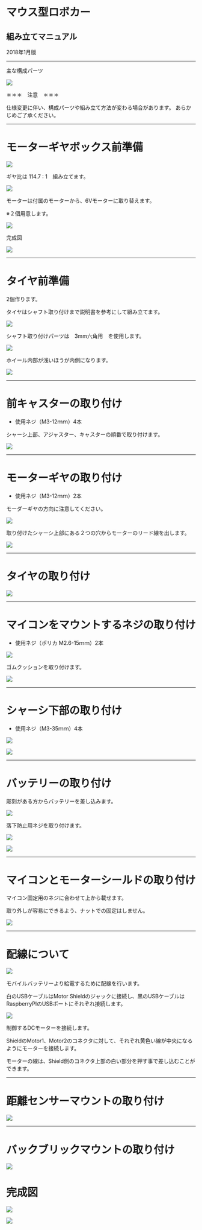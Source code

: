 # マウス型ロボカー

## 組み立てマニュアル

2018年1月版

<hr>

主な構成パーツ

![](./img/b1.png)

＊＊＊　注意　＊＊＊

仕様変更に伴い、構成パーツや組み立て方法が変わる場合があります。
あらかじめご了承ください。

<hr>

# モーターギヤボックス前準備

![](./img/type2_mouse01.jpg)

ギヤ比は 114.7 : 1　組み立てます。

![](./img/type2_mouse02.jpg)

モーターは付属のモーターから、6Vモーターに取り替えます。

※２個用意します。

![](https://github.com/FaBoPlatform/FaBo/blob/master/1202_hotdog/img/replace02.png)

完成図

![](./img/type2_mouse04.jpg)

<hr>

# タイヤ前準備

2個作ります。

タイヤはシャフト取り付けまで説明書を参考にして組み立てます。

![](./img/t1.png)

シャフト取り付けパーツは　3mm六角用　を使用します。

![](./img/t2.png)

ホイール内部が浅いほうが内側になります。

![](./img/type2_mouse03.jpg)

<hr>

# 前キャスターの取り付け

* 使用ネジ（M3-12ｍｍ）4本

シャーシ上部、アジャスター、キャスターの順番で取り付けます。

![](./img/b2.png)

<hr>

# モーターギヤの取り付け

* 使用ネジ（M3-12ｍｍ）2本

モーダーギヤの方向に注意してください。

![](./img/b3.png)

取り付けたシャーシ上部にある２つの穴からモーターのリード線を出します。

![](./img/d1.jpg)

<hr>

# タイヤの取り付け

![](./img/b5.png)

<hr>

# マイコンをマウントするネジの取り付け

* 使用ネジ（ポリカ M2.6-15ｍｍ）2本

![](./img/b4.png)

ゴムクッションを取り付けます。

![](./img/b6.png)

<hr>

# シャーシ下部の取り付け

* 使用ネジ（M3-35ｍｍ）4本

![](./img/b7.png)

![](./img/b8.png)

<hr>

# バッテリーの取り付け

彫刻がある方からバッテリーを差し込みます。

![](./img/b8a.png)

落下防止用ネジを取り付けます。

![](./img/b9.png)

![](./img/b10.png)

<hr>

# マイコンとモーターシールドの取り付け

マイコン固定用のネジに合わせて上から載せます。

取り外しが容易にできるよう、ナットでの固定はしません。

![](./img/b12.png)

<hr>

# 配線について

![](./img/h1.png)

モバイルバッテリーより給電するために配線を行います。

白のUSBケーブルはMotor Shieldのジャックに接続し、黒のUSBケーブルはRaspberryPIのUSBポートにそれぞれ接続します。

![](./img/h2.png)

制御するDCモーターを接続します。

ShieldのMotor1、Motor2のコネクタに対して、それぞれ黄色い線が中央になるようにモーターを接続します。

モーターの線は、Shield側のコネクタ上部の白い部分を押す事で差し込むことができます。

<hr>

# 距離センサーマウントの取り付け

![](./img/b13.png)

<hr>

# バックブリックマウントの取り付け

![](./img/b14.png)


# 完成図

![](./img/b00a.png)

![](./img/b00b.png)
